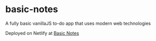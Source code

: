 # basic-notes
A fully basic vanillaJS to-do app that uses modern web technologies

Deployed on Netlify at <a href="https://basic-notes.netlify.app">Basic Notes</a>
